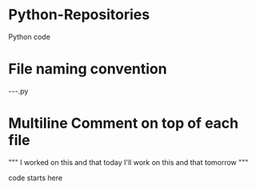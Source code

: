 # Python-Repositories
Python code

# File naming convention
<year>-<month>-<day>-<workinghours>.py

# Multiline Comment on top of each file
"""
I worked on this and that today
I'll work on this and that tomorrow
"""

code starts here
